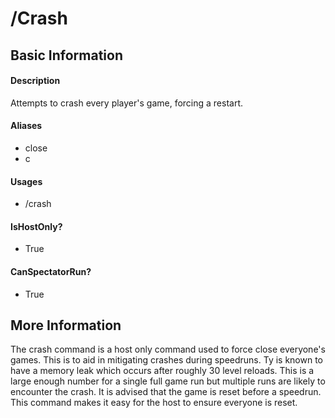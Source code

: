 ﻿# /Crash

## Basic Information

#### Description
Attempts to crash every player's game, forcing a restart.

#### Aliases
- close
- c

#### Usages
- /crash

#### IsHostOnly?
- True

#### CanSpectatorRun?
- True

## More Information
The crash command is a host only command used to force close everyone's games. This is to aid in mitigating crashes during speedruns. Ty is known to have a memory leak which occurs after roughly 30 level reloads. This is a large enough number for a single full game run but multiple runs are likely to encounter the crash. It is advised that the game is reset before a speedrun. This command makes it easy for the host to ensure everyone is reset.